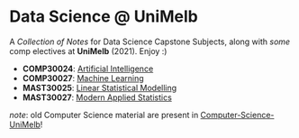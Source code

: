 # Data Science @ UniMelb

A _Collection of Notes_ for Data Science Capstone Subjects, along with _some_ comp electives at **UniMelb** (2021). Enjoy :)

- **COMP30024**: [Artificial Intelligence](https://github.com/shromann/Data-Science-UniMelb/tree/main/COMP30024)
- **COMP30027**: [Machine Learning](https://github.com/shromann/Data-Science-UniMelb/tree/main/COMP30027)
- **MAST30025**: [Linear Statistical Modelling](https://github.com/shromann/Data-Science-UniMelb/tree/main/MAST30025)
- **MAST30027**: [Modern Applied Statistics](https://github.com/shromann/Data-Science-UniMelb/blob/6ceaa5a89dc501ff1fd4f1a997432c32b7e49e15/MAST30027.pdf)

_note_: old Computer Science material are present in [Computer-Science-UniMelb](https://github.com/shromann/Computer-Science-UniMelb)!
